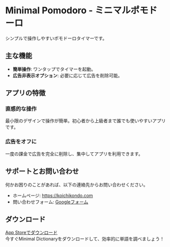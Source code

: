 # Minimal Pomodoro - ミニマルポモドーロ
シンプルで操作しやすいポモドーロタイマーです。
## 主な機能
- **簡単操作**: ワンタップでタイマーを起動。
- **広告非表示オプション**: 必要に応じて広告を削除可能。
## アプリの特徴
### 直感的な操作
最小限のデザインで操作が簡単。初心者から上級者まで誰でも使いやすいアプリです。
### 広告をオフに
一度の課金で広告を完全に削除し、集中してアプリを利用できます。
## サポートとお問い合わせ
何かお困りのことがあれば、以下の連絡先からお問い合わせください。
- ホームページ: https://koichikondo.com
- 問い合わせフォーム: [Googleフォーム](https://forms.gle/M5kwbKQJ5SQz1bKF9)
## ダウンロード
[App Storeでダウンロード](https://apps.apple.com/jp/app/minimal-pomodoro/id6449929553?l=jp-jp)  
今すぐMinimal Dictionaryをダウンロードして、効率的に単語を調べましょう！
